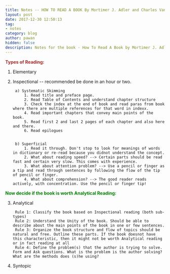 ```yaml
---
title: Notes -- HOW TO READ A BOOK By Mortimer J. Adler and Charles Van Doren
layout: post
date: 2017-12-30 12:50:13
tag:
- notes
category: blog
author: pawan
hidden: false
description: Notes for the book - How To Read A Book by Mortimer J. Adler and Charles Van Doren
---
```


<b style="color: brown">Types of Reading:</b>

1. Elementary
2. Inspectional -- recommended be done in an hour or two.
		
		a) Systematic Skimming
			1. Read title and preface page.
			2. Read Table of Contents and understand chapter structure
			3. Check the index at the end of book and read paras from book where there are multiple references for that word in indexx.
			4. Read important chapters that convey main points of the book.
			5. Read first 2 and last 2 pages of each chapter and also here and there.
			6. Read epilogues


		b) Superficial
			1. Read it through. Don't stop to look for meanings of words in dictionary or re-read because you didnot understand the concept.
			2. What about reading speed? --> Certain parts should be read fast and certain very slow. This comes with experience.
			3. What about attention problem? --> Use a pencil or finger as a tip and read through sentences by following the flow of the tip of pencil or finger.
			4. What about comprehension? --> The good reader reads actively, with concentration. Use the pencil or finger tip!

<b style="color: green">Now decide if the book is worth Analytical Reading:</b>

3. Analytical

		Rule 1: Classify the book based on Inspectional reading (both sub-types)
		Rule 2: Understand the Unity of the book. Should be able to describe about the main points of the book in one or few sentences.
		Rule 3: Organize the book structure and flow of topics should be natural and free. Outline these parts. If the book doesnot have this characteristic, then it might not be worth Analytical reading or in fact reading at all
		Rule 4: Define the problem(s) that the author is trying to solve. Form and Ask questions. What is the problem is the author solving? What are the methods does (s)he using?
4. Syntopic